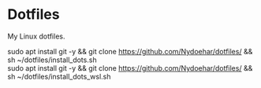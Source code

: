 # Dotfiles
My Linux dotfiles.

sudo apt install git -y && git clone https://github.com/Nydoehar/dotfiles/ && sh ~/dotfiles/install_dots.sh  
sudo apt install git -y && git clone https://github.com/Nydoehar/dotfiles/ && sh ~/dotfiles/install_dots_wsl.sh
